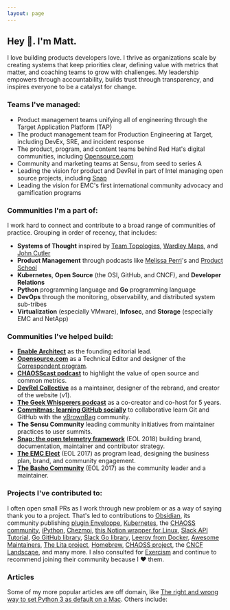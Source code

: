 ```yaml
---
layout: page
---
```


## Hey 👋. I'm Matt.

I love building products developers love. I thrive as organizations scale by creating systems that keep priorities clear, defining value with metrics that matter, and coaching teams to grow with challenges. My leadership empowers through accountability, builds trust through transparency, and inspires everyone to be a catalyst for change.

### Teams I've managed: 

* Product management teams unifying all of engineering through the Target Application Platform (TAP)
* The product management team for Production Engineering at Target, including DevEx, SRE, and incident response
* The product, program, and content teams behind Red Hat's digital communities, including [Opensource.com](https://opensource.com)
* Community and marketing teams at Sensu, from seed to series A
* Leading the vision for product and DevRel in part of Intel managing open source projects, including [Snap](https://github.com/intelsdi-x/snap/)
* Leading the vision for EMC's first international community advocacy and gamification programs

### Communities I'm a part of:

I work hard to connect and contribute to a broad range of communities of practice. Grouping in order of recency, that includes: 

* **Systems of Thought** inspired by [Team Topologies](https://teamtopologies.com), [Wardley Maps](https://www.wardleymaps.com/), and [John Cutler](https://cutlefish.substack.com)
* **Product Management** through podcasts like [Melissa Perri](https://www.produxlabs.com/product-thinking)'s and [Product School](https://productschool.com)
* **Kubernetes**, **Open Source** (the OSI, GitHub, and CNCF), and **Developer Relations**
* **Python** programming language and **Go** programming language 
* **DevOps** through the monitoring, observability, and distributed system sub-tribes
* **Virtualization** (especially VMware), **Infosec**, and **Storage** (especially EMC and NetApp)

### Communities I've helped build:

* **[Enable Architect](https://redhat.com/architect)** as the founding editorial lead.
* **[Opensource.com](https://opensource.com)** as a Technical Editor and designer of the [Correspondent program](https://opensource.com/correspondent-program).
* **[CHAOSScast podcast](https://podcast.chaoss.community/)** to highlight the value of open source and common metrics.
* **[DevRel Collective](https://devrelcollective.fun)** as a maintainer, designer of the rebrand, and creator of the website (v1).
* **[The Geek Whisperers podcast](https://geek-whisperers.com/)** as a co-creator and co-host for 5 years.
* **[Commitmas: learning GitHub socially](https://github.com/commitmas)** to collaborative learn Git and GitHub with the [vBrownBag](https://vbrownbag.com/) community.
* **The Sensu Community** leading community initiatives from maintainer practices to user summits.
* **[Snap: the open telemetry framework](https://snap-telemetry.io)** (EOL 2018) building brand, documentation, maintainer and contributor strategy.
* **[The EMC Elect](https://community.emc.com/community/connect/dell_emc_elect)** (EOL 2017) as program lead, designing the business plan, brand, and community engagement.
* **[The Basho Community](https://github.com/basho-labs/the-basho-community)** (EOL 2017) as the community leader and a maintainer.

### Projects I've contributed to:

I often open small PRs as I work through new problem or as a way of saying thank you to a project. That's led to contributions to [Obsidian](https://github.com/obsidianmd/obsidian-help/pull/729), its community publishing [plugin Enveloppe](https://github.com/Enveloppe), [Kubernetes](https://github.com/kubernetes/community/tree/master/communication/marketing-team#purpose), the [CHAOSS community](https://github.com/chaoss/wg-value#contributors), [iPython](https://github.com/ipython/ipython-in-depth), [Chezmoi](https://github.com/twpayne/chezmoi/pull/821), [this Notion wrapper for Linux](https://github.com/puneetsl/lotion/pull/96), [Slack API Tutorial](https://github.com/slackapi/Slack-Ruby-Onboarding-Tutorial/pull/2), [Go GitHub library](https://github.com/google/go-github/pull/323), [Slack Go library](https://github.com/nlopes/slack/pull/170), [Leeroy from Docker](https://github.com/docker/leeroy/pull/40), [Awesome Maintainers](https://github.com/nayafia/awesome-maintainers), [The Lita project](https://github.com/litaio/lita.io/pull/11), [Homebrew](https://github.com/Homebrew/brew/pull/1281), [CHAOSS project](https://github.com/chaoss/grimoirelab-tutorial/pull/3), the [CNCF Landscape](https://github.com/cncf/landscape/pull/759), and many more. I also consulted for [Exercism](https://exercism.io) and continue to recommend joining their community because I ❤️ them.

### Articles 

Some of my more popular articles are off domain, like [The right and wrong way to set Python 3 as default on a Mac](https://opensource.com/article/19/5/python-3-default-mac). Others include: 

